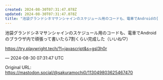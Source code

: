 ```yaml
---
created: 2024-08-30T07:31:47.078Z
updated: 2024-08-30T07:31:47.078Z
title: "池袋グランドシネマサンシャインのスケジュール用のコードも、電車でAndroidの[...]"
---
```


<p>池袋グランドシネマサンシャインのスケジュール用のコードも、電車でAndroidのブラウザ内で頑張って書いたら7割くらい完成した（いいね♡）</p><p><a href="https://try.playwright.tech/?l=javascript&amp;s=gsl3h0r" target="_blank" rel="nofollow noopener" translate="no"><span class="invisible">https://</span><span class="ellipsis">try.playwright.tech/?l=javascr</span><span class="invisible">ipt&amp;s=gsl3h0r</span></a></p>

&mdash; 2024-08-30 07:31:47 UTC

Original URL: https://mastodon.social/@sakuramochi0/113049803625467470
